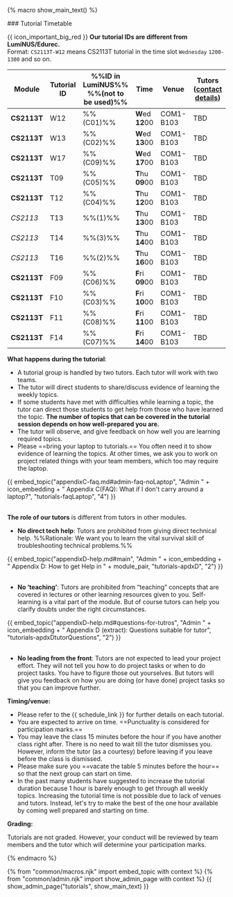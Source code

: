 {% macro show_main_text() %}
<div id="main">

<panel type="seamless" expanded >
<span slot="header" class="card-title"><markdown>### Tutorial Timetable</markdown></span>
<div id="tutorialTimetable">

<tip-box> 

{{ icon_important_big_red }} **Our tutorial IDs are different from LumiNUS/Edurec.** <br> 
 Format: `CS2113T-W12` means CS2113T tutorial in the time slot `Wednesday` `1200-1300` and so on.

</tip-box>

| Module       | Tutorial ID |%%ID in LumiNUS%%<br>%%(not to be used)%%| Time             | Venue       | Tutors (<a href="{{ baseUrl }}/admin/instructors.html">contact details</a>)
|--------------|-------------|-----------------------------------------|------------------|-------------|-------------------
| **CS2113T**  | W12         |      %%(C01)%%                          | **W**ed **12**00 | COM1-B103   | TBD
| **CS2113T**  | W13         |      %%(C02)%%                          | **W**ed **13**00 | COM1-B103   | TBD 
| **CS2113T**  | W17         |      %%(C09)%%                          | **W**ed **17**00 | COM1-B103   | TBD
| **CS2113T**  | T09         |      %%(C05)%%                          | **T**hu **09**00 | COM1-B103   | TBD
| **CS2113T**  | T12         |      %%(C04)%%                          | **T**hu **12**00 | COM1-B103   | TBD
| _CS2113_     | T13         |      %%(1)%%                            | **T**hu **13**00 | COM1-B103   | TBD
| _CS2113_     | T14         |      %%(3)%%                            | **T**hu **14**00 | COM1-B103   | TBD
| _CS2113_     | T16         |      %%(2)%%                            | **T**hu **16**00 | COM1-B103   | TBD
| **CS2113T**  | F09         |      %%(C06)%%                          | **F**ri **09**00 | COM1-B103   | TBD
| **CS2113T**  | F10         |      %%(C03)%%                          | **F**ri **10**00 | COM1-B103   | TBD 
| **CS2113T**  | F11         |      %%(C08)%%                          | **F**ri **11**00 | COM1-B103   | TBD  
| **CS2113T**  | F14         |      %%(C07)%%                          | **F**ri **14**00 | COM1-B103   | TBD 

</div>
</panel>

<panel type="seamless" header="### Tutorial Structure" expanded >
<div id="tutorialStructure">

**What happens during the tutorial**:

* A tutorial group is handled by two tutors. Each tutor will work with two teams.
* The tutor will direct students to share/discuss evidence of learning the weekly topics.
* If some students have met with difficulties while learning a topic, the tutor can direct those students to get help from those who have learned the topic. **The number of topics that can be covered in the tutorial session depends on how well-prepared you are.**
* The tutor will observe, and give feedback on how well you are learning required topics.
* Please ==bring your laptop to tutorials.== You often need it to show evidence of learning the topics. At other times, we ask you to work on project related things with your team members, which too may require the laptop.

<div class="indented-level2">
{{ embed_topic("appendixC-faq.md#admin-faq-noLaptop", "Admin " + icon_embedding + " Appendix C(FAQ): What if I don't carry around a laptop?", "tutorials-faqLaptop", "4") }}
</div>

<br/>

**The role of our tutors** is different from tutors in other modules.

* **No direct tech help**: Tutors are prohibited from giving direct technical help. %%Rationale: We want you to learn the vital survival skill of troubleshooting technical problems.%%

<div class="indented-level2">
{{ embed_topic("appendixD-help.md#main", "Admin " + icon_embedding + " Appendix D: How to get Help in " + module_pair, "tutorials-apdxD", "2") }}
</div>

<br/>

* **No ‘teaching’**: Tutors are prohibited from “teaching” concepts that are covered in lectures or other learning resources given to you. Self-learning is a vital part of the module. But of course tutors can help you clarify doubts under the right circumstances.

<div class="indented-level2">
{{ embed_topic("appendixD-help.md#questions-for-tutros", "Admin " + icon_embedding + " Appendix D (extract): Questions suitable for tutor", "tutorials-apdxDtutorQuestions", "2") }}
</div>

<br/>

* **No leading from the front**: Tutors are not expected to lead your project effort. They will not tell you how to do project tasks or when to do project tasks. You have to figure those out yourselves. But tutors will give you feedback on how you are doing (or have done) project tasks so that you can improve further.   

**Timing/venue:**

* Please refer to the {{ schedule_link }} for further details on each tutorial.
* You are expected to arrive on time. ==Punctuality is considered for participation marks.==
* You may leave the class 15 minutes before the hour if you have another class right after. There is no need to wait till the tutor dismisses you. However, inform the tutor (as a courtesy) before leaving if you leave before the class is dismissed.
* Please make sure you ==vacate the table 5 minutes before the hour== so that the next group can start on time.
* In the past many students have suggested to increase the tutorial duration because 1 hour is barely enough to get through all weekly topics. Increasing the tutorial time is not possible due to lack of venues and tutors. Instead, let's try to make the best of the one hour available by coming well prepared and starting on time.

**Grading:**

Tutorials are not graded. However, your conduct will be reviewed by team members and the tutor which will determine your participation marks.


</div>
</panel>
</div>
{% endmacro %}

{% from "common/macros.njk" import embed_topic with context %}
{% from "common/admin.njk" import show_admin_page with context %}
{{ show_admin_page("tutorials", show_main_text) }}
